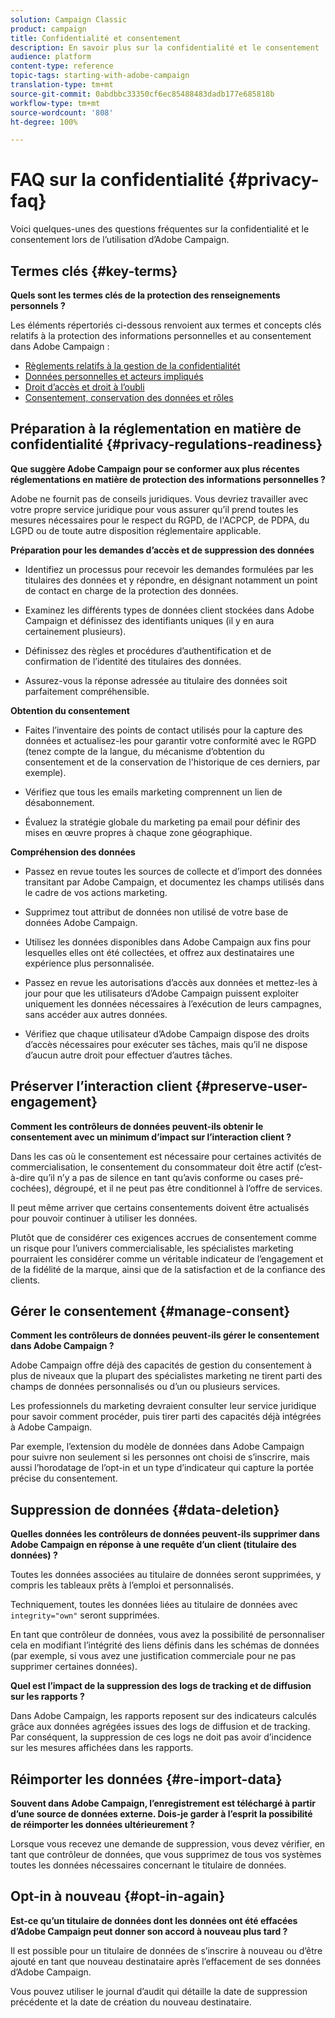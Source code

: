 ```yaml
---
solution: Campaign Classic
product: campaign
title: Confidentialité et consentement
description: En savoir plus sur la confidentialité et le consentement
audience: platform
content-type: reference
topic-tags: starting-with-adobe-campaign
translation-type: tm+mt
source-git-commit: 0abdbbc33350cf6ec85488483dadb177e685818b
workflow-type: tm+mt
source-wordcount: '808'
ht-degree: 100%

---
```



# FAQ sur la confidentialité {#privacy-faq}

Voici quelques-unes des questions fréquentes sur la confidentialité et le consentement lors de l’utilisation d’Adobe Campaign.

## Termes clés {#key-terms}

**Quels sont les termes clés de la protection des renseignements personnels ?**

Les éléments répertoriés ci-dessous renvoient aux termes et concepts clés relatifs à la protection des informations personnelles et au consentement dans Adobe Campaign :

* [Règlements relatifs à la gestion de la confidentialitét](../../platform/using/privacy-management.md#privacy-management-regulations)
* [Données personnelles et acteurs impliqués](../../platform/using/privacy-and-recommendations.md#personal-data)
* [Droit d’accès et droit à l’oubli](../../platform/using/privacy-management.md#right-access-forgotten)
* [Consentement, conservation des données et rôles](../../platform/using/privacy-management.md#consent-retention-roles)

## Préparation à la réglementation en matière de confidentialité {#privacy-regulations-readiness}

**Que suggère Adobe Campaign pour se conformer aux plus récentes réglementations en matière de protection des informations personnelles ?**

Adobe ne fournit pas de conseils juridiques. Vous devriez travailler avec votre propre service juridique pour vous assurer qu’il prend toutes les mesures nécessaires pour le respect du RGPD, de l&#39;ACPCP, de PDPA, du LGPD ou de toute autre disposition réglementaire applicable.

**Préparation pour les demandes d’accès et de suppression des données**

* Identifiez un processus pour recevoir les demandes formulées par les titulaires des données et y répondre, en désignant notamment un point de contact en charge de la protection des données.

* Examinez les différents types de données client stockées dans Adobe Campaign et définissez des identifiants uniques (il y en aura certainement plusieurs).

* Définissez des règles et procédures d’authentification et de confirmation de l’identité des titulaires des données.

* Assurez-vous la réponse adressée au titulaire des données soit parfaitement compréhensible.

**Obtention du consentement**

* Faites l’inventaire des points de contact utilisés pour la capture des données et actualisez-les pour garantir votre conformité avec le RGPD (tenez compte de la langue, du mécanisme d’obtention du consentement et de la conservation de l&#39;historique de ces derniers, par exemple).

* Vérifiez que tous les emails marketing comprennent un lien de désabonnement.

* Évaluez la stratégie globale du marketing pa email pour définir des mises en œuvre propres à chaque zone géographique.

**Compréhension des données**

* Passez en revue toutes les sources de collecte et d’import des données transitant par Adobe Campaign, et documentez les champs utilisés dans le cadre de vos actions marketing.

* Supprimez tout attribut de données non utilisé de votre base de données Adobe Campaign.

* Utilisez les données disponibles dans Adobe Campaign aux fins pour lesquelles elles ont été collectées, et offrez aux destinataires une expérience plus personnalisée.

* Passez en revue les autorisations d’accès aux données et mettez-les à jour pour que les utilisateurs d’Adobe Campaign puissent exploiter uniquement les données nécessaires à l’exécution de leurs campagnes, sans accéder aux autres données.

* Vérifiez que chaque utilisateur d’Adobe Campaign dispose des droits d’accès nécessaires pour exécuter ses tâches, mais qu’il ne dispose d’aucun autre droit pour effectuer d’autres tâches.

## Préserver l’interaction client {#preserve-user-engagement}

**Comment les contrôleurs de données peuvent-ils obtenir le consentement avec un minimum d’impact sur l’interaction client ?**

Dans les cas où le consentement est nécessaire pour certaines activités de commercialisation, le consentement du consommateur doit être actif (c’est-à-dire qu’il n’y a pas de silence en tant qu’avis conforme ou cases pré-cochées), dégroupé, et il ne peut pas être conditionnel à l’offre de services.

Il peut même arriver que certains consentements doivent être actualisés pour pouvoir continuer à utiliser les données.

Plutôt que de considérer ces exigences accrues de consentement comme un risque pour l’univers commercialisable, les spécialistes marketing pourraient les considérer comme un véritable indicateur de l’engagement et de la fidélité de la marque, ainsi que de la satisfaction et de la confiance des clients.

## Gérer le consentement {#manage-consent}

**Comment les contrôleurs de données peuvent-ils gérer le consentement dans Adobe Campaign ?**

Adobe Campaign offre déjà des capacités de gestion du consentement à plus de niveaux que la plupart des spécialistes marketing ne tirent parti des champs de données personnalisés ou d’un ou plusieurs services.

Les professionnels du marketing devraient consulter leur service juridique pour savoir comment procéder, puis tirer parti des capacités déjà intégrées à Adobe Campaign.

Par exemple, l’extension du modèle de données dans Adobe Campaign pour suivre non seulement si les personnes ont choisi de s’inscrire, mais aussi l’horodatage de l’opt-in et un type d’indicateur qui capture la portée précise du consentement.

## Suppression de données {#data-deletion}

**Quelles données les contrôleurs de données peuvent-ils supprimer dans Adobe Campaign en réponse à une requête d’un client (titulaire des données) ?**

Toutes les données associées au titulaire de données seront supprimées, y compris les tableaux prêts à l’emploi et personnalisés.

Techniquement, toutes les données liées au titulaire de données avec `integrity="own"` seront supprimées.

En tant que contrôleur de données, vous avez la possibilité de personnaliser cela en modifiant l’intégrité des liens définis dans les schémas de données (par exemple, si vous avez une justification commerciale pour ne pas supprimer certaines données).

**Quel est l’impact de la suppression des logs de tracking et de diffusion sur les rapports ?**

Dans Adobe Campaign, les rapports reposent sur des indicateurs calculés grâce aux données agrégées issues des logs de diffusion et de tracking. Par conséquent, la suppression de ces logs ne doit pas avoir d’incidence sur les mesures affichées dans les rapports.

## Réimporter les données {#re-import-data}

**Souvent dans Adobe Campaign, l’enregistrement est téléchargé à partir d’une source de données externe. Dois-je garder à l’esprit la possibilité de réimporter les données ultérieurement ?**

Lorsque vous recevez une demande de suppression, vous devez vérifier, en tant que contrôleur de données, que vous supprimez de tous vos systèmes toutes les données nécessaires concernant le titulaire de données.

## Opt-in à nouveau {#opt-in-again}

**Est-ce qu’un titulaire de données dont les données ont été effacées d’Adobe Campaign peut donner son accord à nouveau plus tard ?**

Il est possible pour un titulaire de données de s’inscrire à nouveau ou d’être ajouté en tant que nouveau destinataire après l’effacement de ses données d’Adobe Campaign.

Vous pouvez utiliser le journal d’audit qui détaille la date de suppression précédente et la date de création du nouveau destinataire.